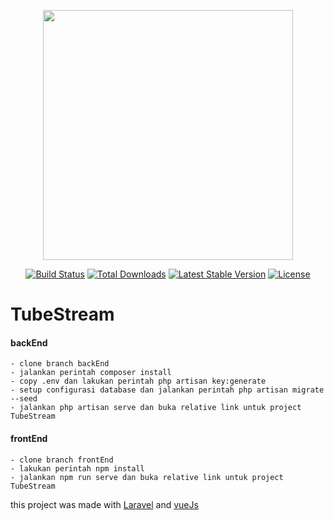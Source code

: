 <p align="center"><a href="https://laravel.com" target="_blank"><img src="https://raw.githubusercontent.com/laravel/art/master/logo-lockup/5%20SVG/2%20CMYK/1%20Full%20Color/laravel-logolockup-cmyk-red.svg" width="400"></a></p>

<p align="center">
<a href="https://travis-ci.org/laravel/framework"><img src="https://travis-ci.org/laravel/framework.svg" alt="Build Status"></a>
<a href="https://packagist.org/packages/laravel/framework"><img src="https://poser.pugx.org/laravel/framework/d/total.svg" alt="Total Downloads"></a>
<a href="https://packagist.org/packages/laravel/framework"><img src="https://poser.pugx.org/laravel/framework/v/stable.svg" alt="Latest Stable Version"></a>
<a href="https://packagist.org/packages/laravel/framework"><img src="https://poser.pugx.org/laravel/framework/license.svg" alt="License"></a>
</p>

# TubeStream
#### backEnd
    - clone branch backEnd 
    - jalankan perintah composer install
    - copy .env dan lakukan perintah php artisan key:generate 
    - setup configurasi database dan jalankan perintah php artisan migrate --seed 
    - jalankan php artisan serve dan buka relative link untuk project TubeStream
  
  
#### frontEnd
    - clone branch frontEnd 
    - lakukan perintah npm install
    - jalankan npm run serve dan buka relative link untuk project TubeStream
    

this project was made with [Laravel](https://laravel.com/) and [vueJs](https://vuejs.org/) 
